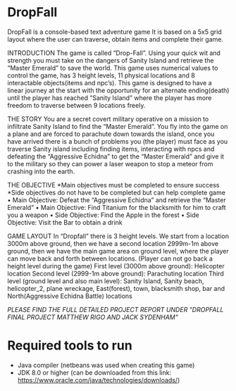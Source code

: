 # DropFall
DropFall is a console-based text adventure game
It is based on a 5x5 grid layout where the user can traverse, obtain items and complete their game.

INTRODUCTION
The game is called “Drop-Fall”. Using your quick wit and strength you must take on the dangers of Sanity Island and retrieve the “Master Emerald” to save the world. This game uses numerical values to control the game, has 3 height levels, 11 physical locations and 8 interactable objects(items and npc’s). This game is designed to have a linear journey at the start with the opportunity for an alternate ending(death) until the player has reached “Sanity Island” where the player has more freedom to traverse between 9 locations freely.

THE STORY
You are a secret covert military operative on a mission to infiltrate Sanity Island to find the “Master Emerald”. You fly into the game on a plane and are forced to parachute down towards the island, once you have arrived there is a bunch of problems you (the player) must face as you traverse Sanity island including finding items, interacting with npcs and defeating the “Aggressive Echidna” to get the “Master Emerald” and give it to the military so they can power a laser weapon to stop a meteor from crashing into the earth.

THE OBJECTIVE
*Main objectives must be completed to ensure success
*Side objectives do not have to be completed but can help complete game
•	Main Objective: Defeat the “Aggressive Echidna” and retrieve the “Master Emerald”
•	Main Objective: Find Titanium for the blacksmith for him to craft you a weapon
•	Side Objective: Find the Apple in the forest
•	Side Objective: Visit the Bar to obtain a drink

GAME LAYOUT
In “Dropfall” there is 3 height levels. We start from a location 3000m above ground, then we have a second location 2999m-1m above ground, then we have the main game area on ground level, where the player can move back and forth between locations. (Player can not go back a height level during the game)
First level (3000m above ground): Helicopter location
Second level (2999-1m above ground): Parachuting location
Third level (ground level and also main level): Sanity Island, Sanity beach, helicopter_2, plane wreckage, East(forest), town, blacksmith shop, bar and North(Aggressive Echidna Battle) locations

*PLEASE FIND THE FULL DETAILED PROJECT REPORT UNDER "DROPFALL FINAL PROJECT MATTHEW RIGO AND JACK SYDENHAM"*

# Required tools to run
- Java compiler (netbeans was used when creating this game)
- JDK 8.0 or higher (can be downloaded from this link: https://www.oracle.com/java/technologies/downloads/)
